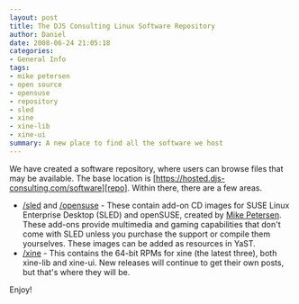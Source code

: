 ```yaml
---
layout: post
title: The DJS Consulting Linux Software Repository
author: Daniel
date: 2008-06-24 21:05:18
categories:
- General Info
tags:
- mike petersen
- open source
- opensuse
- repository
- sled
- xine
- xine-lib
- xine-ui
summary: A new place to find all the software we host
---
```


We have created a software repository, where users can browse files that may be available. The base location is [https://hosted.djs-consulting.com/software][repo]. Within there, there are a few areas.

* [/sled][] and [/opensuse][] - These contain add-on CD images for SUSE Linux Enterprise Desktop (SLED) and openSUSE, created by [Mike Petersen][pcc]. These add-ons provide multimedia and gaming capabilities that don't come with SLED unless you purchase the support or compile them yourselves. These images can be added as resources in YaST.
* [/xine][] - This contains the 64-bit RPMs for xine (the latest three), both xine-lib and xine-ui. New releases will continue to get their own posts, but that's where they will be.

Enjoy!


[repo]:      //hosted.djs-consulting.com/software "DJS Consulting Linux Software Repository"
[/sled]:     //hosted.djs-consulting.com/software/sled "SUSE Linux Enterprise Desktop Add-On Images"
[/opensuse]: //hosted.djs-consulting.com/software/opensuse "openSUSE Add-On Images"
[pcc]:       //www.pcc-services.com "PCC Services"
[/xine]:     //hosted.djs-consulting.com/software/xine "xine RPMs"
